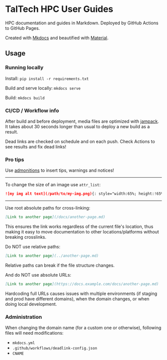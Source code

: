 # TalTech HPC User Guides

HPC documentation and guides in Markdown. Deployed by GitHub Actions to GitHub Pages.

Created with [Mkdocs](https://www.mkdocs.org/) and beautified with [Material](https://squidfunk.github.io/mkdocs-material/).

## Usage

### Running locally

Install: `pip install -r requirements.txt`

Build and serve locally: `mkdocs serve`

Build: `mkdocs build`

### CI/CD / Workflow info

After build and before deployment, media files are optimized with [jampack](https://github.com/divriots/jampack). It takes about 30 seconds longer than usual to deploy a new build as a result.

Dead links are checked on schedule and on each push. Check Actions to see results and fix dead links!

### Pro tips

Use [admonitions](https://squidfunk.github.io/mkdocs-material/reference/admonitions/) to insert tips, warnings and notices!

---

To change the size of an image use `attr_list`:

```markdown
![my img alt text](/path/to/my-img.png){: style="width:65%; height:!65%;"}
```

---

Use root absolute paths for cross-linking:

```markdown
[Link to another page](/docs/another-page.md)
```

This ensures the link works regardless of the current file's location, thus making it easy to move documentation to other locations/platforms without breaking crosslinks.

Do NOT use relative paths:

```markdown
[Link to another page](../another-page.md)
```

Relative paths can break if the file structure changes.

And do NOT use absolute URLs:

```markdown
[Link to another page](https://docs.example.com/docs/another-page.md)
```

Hardcoding full URLs causes issues with multiple environments (if staging and prod have different domains), when the domain changes, or when doing local development.

### Administration

When changing the domain name (for a custom one or otherwise), following files will need modifications:

- `mkdocs.yml`
- `.github/workflows/deadlink-config.json`
- `CNAME`
